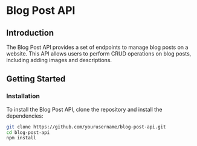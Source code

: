 # Blog Post API

## Introduction
The Blog Post API provides a set of endpoints to manage blog posts on a website. This API allows users to perform CRUD operations on blog posts, including adding images and descriptions.

## Getting Started

### Installation
To install the Blog Post API, clone the repository and install the dependencies:
```bash
git clone https://github.com/yourusername/blog-post-api.git
cd blog-post-api
npm install
```

